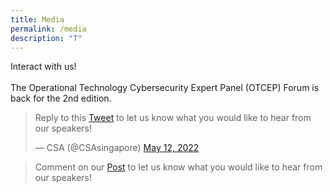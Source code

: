 ```yaml
---
title: Media
permalink: /media
description: "T"
---
```

Interact with us! 
<br><br>
The Operational Technology Cybersecurity Expert Panel (OTCEP) Forum is back for the 2nd edition. 
<blockquote class="twitter-tweet"><p lang="en" dir="ltr">Reply to this <a href="https://t.co/ZpJtnhcwbM">Tweet</a> to let us know what you would like to hear from our speakers! </p>&mdash; CSA (@CSAsingapore) <a href="https://twitter.com/CSAsingapore/status/1524600254850424832?ref_src=twsrc%5Etfw">May 12, 2022</a></blockquote> <script async src="https://platform.twitter.com/widgets.js" charset="utf-8"></script> 
<blockquote class="twitter-tweet"><p lang="en" dir="ltr">Comment on our <a href="https://www.linkedin.com/posts/cyber-security-agency-of-singapore-csa-_the-operational-technology-cybersecurity-activity-6930366020217942016-gVUx?utm_source=linkedin_share&utm_medium=member_desktop_web">Post</a> to let us know what you would like to hear from our speakers!</p></blockquote>
